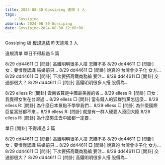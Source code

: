 ```yaml
---
title: 2024-08-30-Gossiping 違規 3 人
tags:
    - Gossiping
abbrlink: 2024-08-30-Gossiping
date: Gossiping-2024-08-30 12:00:00
---
```

Gossiping 板 [板規連結](https://www.ptt.cc/bbs/Gossiping/M.1637425085.A.07D.html)
昨天違規 3 人
<!-- more -->

違規清單
單日不得超過 5 篇

8/29 dd44611 □ [問卦] 高鐵明明很多人搭 怎賺不多
8/29 dd44611 □ [問卦] 女：要慢慢認識 結婚前只…
8/29 dd44611 □ [問卦] 說真的 台灣會少子化 女方…
8/29 dd44611 □ [問卦] 下次要搭高鐵商務艙 要注…
8/29 dd44611 □ [問卦] 交通部很大？
8/29 dd44611 □ [問卦] 高鐵明明很多人搭 股價為…

8/29 elless R: [問卦] 雲南省算是中國最美麗的省…
8/29 elless R: [問卦] 日女：我覺得女生在台灣過…
8/29 elless □ [問卦] 當有錢人的狐群狗黨怎這麼…
8/29 elless R: [問卦] 為什麼日本景點不學學我們…
8/29 elless □ [問卦] 為什麼國際巨星富翁都不來…
8/29 elless R: [問卦] 就是有一群人硬要人滾回大陸
8/29 elless R: [問卦] 為什麼男生去中國都一定要…

單日 [問卦] 不得超過 3 篇

8/29 dd44611 □ [問卦] 高鐵明明很多人搭 怎賺不多
8/29 dd44611 □ [問卦] 女：要慢慢認識 結婚前只…
8/29 dd44611 □ [問卦] 說真的 台灣會少子化 女方…
8/29 dd44611 □ [問卦] 下次要搭高鐵商務艙 要注…
8/29 dd44611 □ [問卦] 交通部很大？
8/29 dd44611 □ [問卦] 高鐵明明很多人搭 股價為…